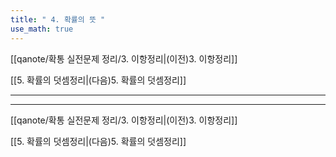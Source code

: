 ```yaml
---
title: " 4. 확률의 뜻 "
use_math: true
---
```

[[qanote/확통 실전문제 정리/3. 이항정리|(이전)3. 이항정리]] 

[[5. 확률의 덧셈정리|(다음)5. 확률의 덧셈정리]]

***







***
[[qanote/확통 실전문제 정리/3. 이항정리|(이전)3. 이항정리]] 

[[5. 확률의 덧셈정리|(다음)5. 확률의 덧셈정리]]
